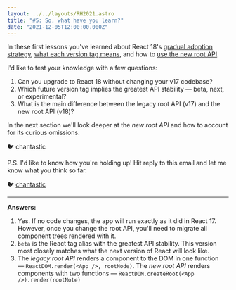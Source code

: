 ```yaml
---
layout: ../../layouts/RH2021.astro
title: "#5: So, what have you learn?"
date: "2021-12-05T12:00:00.000Z"
---
```


In these first lessons you've learned about React 18's [gradual adoption strategy](https://react.holiday/2021/1), [what each version tag means](https://react.holiday/2021/2), and how to [use the new root API](https://react.holiday/2021/3).

I'd like to test your knowledge with a few questions:

1. Can you upgrade to React 18 without changing your v17 codebase?
1. Which future version tag implies the greatest API stability — beta, next, or experimental?
1. What is the main difference between the legacy root API (v17) and the new root API (v18)?

In the next section we'll look deeper at the _new root API_ and how to account for its curious omissions.

🐦 chantastic

P.S.
I'd like to know how you're holding up!
Hit reply to this email and let me know what you think so far.

🐦 [chantastic](https://chan.dev/twitter)

---

**Answers:**

1. Yes. If no code changes, the app will run exactly as it did in React 17. However, once you change the root API, you'll need to migrate all component trees rendered with it.
1. `beta` is the React tag alias with the greatest API stability. This version most closely matches what the next version of React will look like.
1. The _legacy root API_ renders a component to the DOM in one function — `ReactDOM.render(<App />, rootNode)`. The _new root API_ renders components with two functions — `ReactDOM.createRoot(<App />).render(rootNote)`
